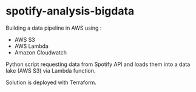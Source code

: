 # spotify-analysis-bigdata

Building a data pipeline in AWS using :
- AWS S3
- AWS Lambda
- Amazon Cloudwatch

Python script requesting data from Spotify API and loads them into a data lake (AWS S3) via Lambda function.

Solution is deployed with Terraform.
